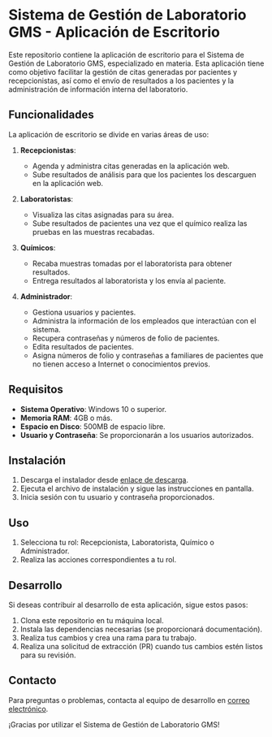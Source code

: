 # Sistema de Gestión de Laboratorio GMS - Aplicación de Escritorio

Este repositorio contiene la aplicación de escritorio para el Sistema de Gestión de Laboratorio GMS, especializado en materia. Esta aplicación tiene como objetivo facilitar la gestión de citas generadas por pacientes y recepcionistas, así como el envío de resultados a los pacientes y la administración de información interna del laboratorio.

## Funcionalidades

La aplicación de escritorio se divide en varias áreas de uso:

1. **Recepcionistas**:
   - Agenda y administra citas generadas en la aplicación web.
   - Sube resultados de análisis para que los pacientes los descarguen en la aplicación web.

2. **Laboratoristas**:
   - Visualiza las citas asignadas para su área.
   - Sube resultados de pacientes una vez que el químico realiza las pruebas en las muestras recabadas.

3. **Químicos**:
   - Recaba muestras tomadas por el laboratorista para obtener resultados.
   - Entrega resultados al laboratorista y los envía al paciente.

4. **Administrador**:
   - Gestiona usuarios y pacientes.
   - Administra la información de los empleados que interactúan con el sistema.
   - Recupera contraseñas y números de folio de pacientes.
   - Edita resultados de pacientes.
   - Asigna números de folio y contraseñas a familiares de pacientes que no tienen acceso a Internet o conocimientos previos.

## Requisitos

- **Sistema Operativo**: Windows 10 o superior.
- **Memoria RAM**: 4GB o más.
- **Espacio en Disco**: 500MB de espacio libre.
- **Usuario y Contraseña**: Se proporcionarán a los usuarios autorizados.

## Instalación

1. Descarga el instalador desde [enlace de descarga](#).
2. Ejecuta el archivo de instalación y sigue las instrucciones en pantalla.
3. Inicia sesión con tu usuario y contraseña proporcionados.

## Uso

1. Selecciona tu rol: Recepcionista, Laboratorista, Químico o Administrador.
2. Realiza las acciones correspondientes a tu rol.

## Desarrollo

Si deseas contribuir al desarrollo de esta aplicación, sigue estos pasos:

1. Clona este repositorio en tu máquina local.
2. Instala las dependencias necesarias (se proporcionará documentación).
3. Realiza tus cambios y crea una rama para tu trabajo.
4. Realiza una solicitud de extracción (PR) cuando tus cambios estén listos para su revisión.

## Contacto

Para preguntas o problemas, contacta al equipo de desarrollo en [correo electrónico](mailto:equipo@laboratoriogms.com).

¡Gracias por utilizar el Sistema de Gestión de Laboratorio GMS!
